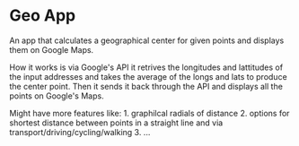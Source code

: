 <h1>Geo App</h1>

<p>An app that calculates a geographical center for given points and displays them on Google Maps.</p>

<p>How it works is via Google's API it retrives the longitudes and lattitudes of the input addresses and takes the average of the longs and lats to produce the center point. Then it sends it back through the API and displays all the points on Google's Maps.</p>

<p>Might have more features like:
    1. graphilcal radials of distance
    2. options for shortest distance between points in a straight line and via transport/driving/cycling/walking
    3. ...
</p>
